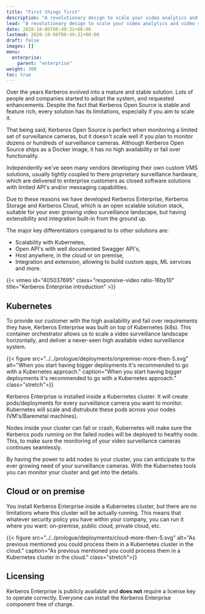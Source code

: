 ```yaml
---
title: "First things first"
description: "A revolutionary design to scale your video analytics and video surveillance landscape."
lead: "A revolutionary design to scale your video analytics and video surveillance landscape."
date: 2020-10-06T08:49:31+00:00
lastmod: 2020-10-06T08:49:31+00:00
draft: false
images: []
menu:
  enterprise:
    parent: "enterprise"
weight: 300
toc: true
---
```


Over the years Kerberos evolved into a mature and stable solution. Lots of people and companies started to adopt the system, and requested enhancements. Despite the fact that Kerberos Open Source is stable and feature rich, every
solution has its limitations, especially if you aim to scale it.

That being said, Kerberos Open Source is perfect when monitoring a limited set of surveillance cameras, but it doesn't scale well if you plan to monitor dozens or hundreds of surveillance cameras. Although Kerberos Open Source ships
as a Docker image, it has no high availability or fail over functionality.

Independently we've seen many vendors developing their own custom VMS solutions, usually tightly coupled to there proprietary surveillance hardware, which are delivered to enterprise customers as closed software solutions with limited API's and/or messaging capabilities.

Due to these reasons we have developed Kerberos Enterprise, Kerberos Storage and Kerberos Cloud, which is an open scalable solution stack, suitable for your ever growing video surveillance landscape, but having extensibility and integration built-in from the ground up.

The major key differentiators compared to to other solutions are:

- Scalability with Kubernetes,
- Open API's with well documented Swagger API's,
- Host anywhere, in the cloud or on premise,
- Integration and extension, allowing to build custom apps, ML services and more.

{{< vimeo id="405037695" class="responsive-video ratio-16by10" title="Kerberos Enterprise introduction" >}}


## Kubernetes

To provide our customer with the high availability and fail over requirements they have, Kerberos Enterprise was built on top of Kubernetes (k8s). This container orchestrator allows us to scale a video surveillance landscape horizontally, and deliver a never-seen high available video surveillance system.

{{< figure src="../../prologue/deployments/onpremise-more-then-5.svg" alt="When you start having bigger deployments it's recommended to go with a Kubernetes approach." caption="When you start having bigger deployments it's recommended to go with a Kubernetes approach." class="stretch">}}

Kerberos Enterprise is installed inside a Kubernetes cluster. It will create pods/deployments for every surveillance camera you want to monitor. Kubernetes will scale and distrubute these pods across your nodes (VM's/Baremetal machines).

Nodes inside your cluster can fail or crash, Kubernetes will make sure the Kerberos pods running on the failed nodes will be deployed to healthy node. This, to make sure the monitoring of your video surveillance cameras continues seamlessly.

By having the power to add nodes to your cluster, you can anticipate to the ever growing need of your surveillance cameras. With the Kubernetes tools you can monitor your cluster and get into the details.

## Cloud or on premise

You install Kerberos Enterprise inside a Kubernetes cluster, but there are no limitations where this cluster will be actually running. This means that whatever security policy you have within your company, you can run it where you want: on-premise, public cloud, private cloud, etc.

{{< figure src="../../prologue/deployments/cloud-more-then-5.svg" alt="As previous mentioned you could process them in a Kubernetes cluster in the cloud." caption="As previous mentioned you could process them in a Kubernetes cluster in the cloud." class="stretch">}}

## Licensing

Kerberos Enterprise is publicly available and **does not** require a license key to operate correctly. Everyone can install the Kerberos Enterprise component free of charge.
